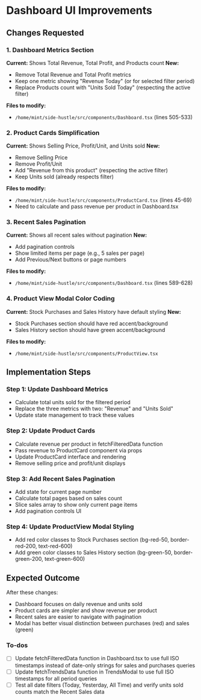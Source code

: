 <!-- 1a37abb8-0455-4327-8418-1a5bfa2224bd ff71bcaa-24c4-4158-a7a9-6b198872ffc0 -->
# Dashboard UI Improvements

## Changes Requested

### 1. Dashboard Metrics Section

**Current:** Shows Total Revenue, Total Profit, and Products count
**New:**

- Remove Total Revenue and Total Profit metrics
- Keep one metric showing "Revenue Today" (or for selected filter period)
- Replace Products count with "Units Sold Today" (respecting the active filter)

**Files to modify:**

- `/home/mint/side-hustle/src/components/Dashboard.tsx` (lines 505-533)

### 2. Product Cards Simplification

**Current:** Shows Selling Price, Profit/Unit, and Units sold
**New:**

- Remove Selling Price
- Remove Profit/Unit
- Add "Revenue from this product" (respecting the active filter)
- Keep Units sold (already respects filter)

**Files to modify:**

- `/home/mint/side-hustle/src/components/ProductCard.tsx` (lines 45-69)
- Need to calculate and pass revenue per product in Dashboard.tsx

### 3. Recent Sales Pagination

**Current:** Shows all recent sales without pagination
**New:**

- Add pagination controls
- Show limited items per page (e.g., 5 sales per page)
- Add Previous/Next buttons or page numbers

**Files to modify:**

- `/home/mint/side-hustle/src/components/Dashboard.tsx` (lines 589-628)

### 4. Product View Modal Color Coding

**Current:** Stock Purchases and Sales History have default styling
**New:**

- Stock Purchases section should have red accent/background
- Sales History section should have green accent/background

**Files to modify:**

- `/home/mint/side-hustle/src/components/ProductView.tsx`

## Implementation Steps

### Step 1: Update Dashboard Metrics

- Calculate total units sold for the filtered period
- Replace the three metrics with two: "Revenue" and "Units Sold"
- Update state management to track these values

### Step 2: Update Product Cards

- Calculate revenue per product in fetchFilteredData function
- Pass revenue to ProductCard component via props
- Update ProductCard interface and rendering
- Remove selling price and profit/unit displays

### Step 3: Add Recent Sales Pagination

- Add state for current page number
- Calculate total pages based on sales count
- Slice sales array to show only current page items
- Add pagination controls UI

### Step 4: Update ProductView Modal Styling

- Add red color classes to Stock Purchases section (bg-red-50, border-red-200, text-red-600)
- Add green color classes to Sales History section (bg-green-50, border-green-200, text-green-600)

## Expected Outcome

After these changes:

- Dashboard focuses on daily revenue and units sold
- Product cards are simpler and show revenue per product
- Recent sales are easier to navigate with pagination
- Modal has better visual distinction between purchases (red) and sales (green)

### To-dos

- [ ] Update fetchFilteredData function in Dashboard.tsx to use full ISO timestamps instead of date-only strings for sales and purchases queries
- [ ] Update fetchTrendsData function in TrendsModal to use full ISO timestamps for all period queries
- [ ] Test all date filters (Today, Yesterday, All Time) and verify units sold counts match the Recent Sales data